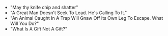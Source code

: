 - "May thy knife chip and shatter"
- "A Great Man Doesn't Seek To Lead. He's Calling To It."
- "An Animal Caught In A Trap Will Gnaw Off Its Own Leg To Escape. What Will You Do?"
- "What Is A Gift Not A Gift?"

